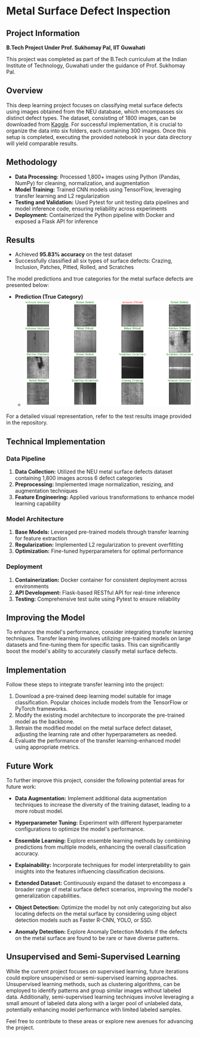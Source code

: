 # Metal Surface Defect Inspection

## Project Information
**B.Tech Project Under Prof. Sukhomay Pal, IIT Guwahati**

This project was completed as part of the B.Tech curriculum at the Indian Institute of Technology, Guwahati under the guidance of Prof. Sukhomay Pal.

## Overview
This deep learning project focuses on classifying metal surface defects using images obtained from the NEU database, which encompasses six distinct defect types. The dataset, consisting of 1800 images, can be downloaded from [Kaggle](https://www.kaggle.com/fantacher/neu-metal-surface-defects-data). For successful implementation, it is crucial to organize the data into six folders, each containing 300 images. Once this setup is completed, executing the provided notebook in your data directory will yield comparable results.

## Methodology
- **Data Processing:** Processed 1,800+ images using Python (Pandas, NumPy) for cleaning, normalization, and augmentation
- **Model Training:** Trained CNN models using TensorFlow, leveraging transfer learning and L2 regularization
- **Testing and Validation:** Used Pytest for unit testing data pipelines and model inference code, ensuring reliability across experiments
- **Deployment:** Containerized the Python pipeline with Docker and exposed a Flask API for inference

## Results
- Achieved **95.83% accuracy** on the test dataset
- Successfully classified all six types of surface defects: Crazing, Inclusion, Patches, Pitted, Rolled, and Scratches

The model predictions and true categories for the metal surface defects are presented below:

- **Prediction (True Category)**
  - ![Test Results](test_result.png)

For a detailed visual representation, refer to the test results image provided in the repository.

## Technical Implementation

### Data Pipeline
1. **Data Collection:** Utilized the NEU metal surface defects dataset containing 1,800 images across 6 defect categories
2. **Preprocessing:** Implemented image normalization, resizing, and augmentation techniques
3. **Feature Engineering:** Applied various transformations to enhance model learning capability

### Model Architecture
1. **Base Models:** Leveraged pre-trained models through transfer learning for feature extraction
2. **Regularization:** Implemented L2 regularization to prevent overfitting
3. **Optimization:** Fine-tuned hyperparameters for optimal performance

### Deployment
1. **Containerization:** Docker container for consistent deployment across environments
2. **API Development:** Flask-based RESTful API for real-time inference
3. **Testing:** Comprehensive test suite using Pytest to ensure reliability

## Improving the Model
To enhance the model's performance, consider integrating transfer learning techniques. Transfer learning involves utilizing pre-trained models on large datasets and fine-tuning them for specific tasks. This can significantly boost the model's ability to accurately classify metal surface defects.

## Implementation
Follow these steps to integrate transfer learning into the project:

1. Download a pre-trained deep learning model suitable for image classification. Popular choices include models from the TensorFlow or PyTorch frameworks.
2. Modify the existing model architecture to incorporate the pre-trained model as the backbone.
3. Retrain the modified model on the metal surface defect dataset, adjusting the learning rate and other hyperparameters as needed.
4. Evaluate the performance of the transfer learning-enhanced model using appropriate metrics.

## Future Work
To further improve this project, consider the following potential areas for future work:

- **Data Augmentation:** Implement additional data augmentation techniques to increase the diversity of the training dataset, leading to a more robust model.
  
- **Hyperparameter Tuning:** Experiment with different hyperparameter configurations to optimize the model's performance.

- **Ensemble Learning:** Explore ensemble learning methods by combining predictions from multiple models, enhancing the overall classification accuracy.

- **Explainability:** Incorporate techniques for model interpretability to gain insights into the features influencing classification decisions.

- **Extended Dataset:** Continuously expand the dataset to encompass a broader range of metal surface defect scenarios, improving the model's generalization capabilities.

- **Object Detection:** Optimize the model by not only categorizing but also locating defects on the metal surface by considering using object detection models such as Faster R-CNN, YOLO, or SSD.

- **Anomaly Detection:** Explore Anomaly Detection Models if the defects on the metal surface are found to be rare or have diverse patterns.

## Unsupervised and Semi-Supervised Learning
While the current project focuses on supervised learning, future iterations could explore unsupervised or semi-supervised learning approaches. Unsupervised learning methods, such as clustering algorithms, can be employed to identify patterns and group similar images without labeled data. Additionally, semi-supervised learning techniques involve leveraging a small amount of labeled data along with a larger pool of unlabeled data, potentially enhancing model performance with limited labeled samples.

Feel free to contribute to these areas or explore new avenues for advancing the project.





